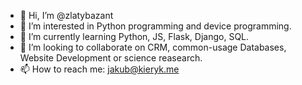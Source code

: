 - 👋 Hi, I’m @zlatybazant
- 👀 I’m interested in Python programming and device programming.
- 🌱 I’m currently learning Python, JS, Flask, Django, SQL. 
- 💞️ I’m looking to collaborate on CRM, common-usage Databases, Website Development or science reasearch. 
- 📫 How to reach me: jakub@kieryk.me

<!---
zlatybazant/zlatybazant is a ✨ special ✨ repository because its `README.md` (this file) appears on your GitHub profile.
You can click the Preview link to take a look at your changes.
--->
